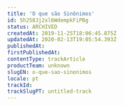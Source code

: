 ```yaml
---
title: 'O que são Sinônimos'
id: 5h258Jj2xl6WdempkFiPBg
status: ARCHIVED
createdAt: 2019-11-25T18:06:45.875Z
updatedAt: 2020-02-13T19:05:54.393Z
publishedAt: 
firstPublishedAt: 
contentType: trackArticle
productTeam: unknown
slugEN: o-que-sao-sinonimos
locale: pt
trackId: 
trackSlugPT: untitled-track
---
```



